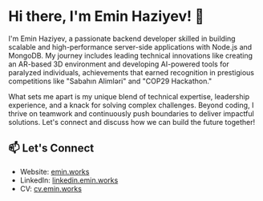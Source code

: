 # Hi there, I'm Emin Haziyev! 👋


I'm Emin Haziyev, a passionate backend developer skilled in building scalable and high-performance server-side applications with Node.js and MongoDB. My journey includes leading technical innovations like creating an AR-based 3D environment and developing AI-powered tools for paralyzed individuals, achievements that earned recognition in prestigious competitions like "Sabahın Alimləri" and "COP29 Hackathon."

What sets me apart is my unique blend of technical expertise, leadership experience, and a knack for solving complex challenges. Beyond coding, I thrive on teamwork and continuously push boundaries to deliver impactful solutions. Let's connect and discuss how we can build the future together!



## 📫 Let's Connect

- Website: [emin.works](https://emin.works/)
- LinkedIn: [linkedin.emin.works](https://linkedin.emin.works/)
- CV: [cv.emin.works](https://cv.emin.works/)
